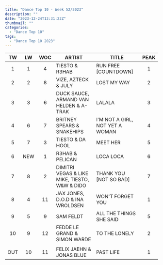 ```yaml
---
title: "Dance Top 10 - Week 52/2023"
description: ""
date: "2023-12-24T13:31:22Z"
thumbnail: ""
categories:
  - "Dance Top 10"
tags:
  - "Dance Top 10 2023"
---
```

<!--more-->
|TW|LW|WOC|ARTIST|TITLE|PEAK|
|:---:|:---:|:---:|---|---|:---:|
|1|1|4|TIESTO & R3HAB|RUN FREE [COUNTDOWN]|1|
|2|2|8|VIZE, AZTECK & JULY|LOST MY WAY|2|
|3|3|6|DUCK SAUCE, ARMAND VAN HELDEN & A-TRAK|LALALA|3|
|4|6|7|BRITNEY SPEARS & SNAKEHIPS|I'M NOT A GIRL, NOT YET A WOMAN|4|
|5|7|3|TIESTO & DA HOOL|MEET HER|5|
|6|NEW|1|R3HAB & PELICAN|LOCA LOCA|6|
|7|8|2|DIMITRI VEGAS & LIKE MIKE, TIESTO, W&W & DIDO|THANK YOU [NOT SO BAD]|7|
|8|4|11|JAX JONES, D.O.D & INA WROLDSEN|WON'T FORGET YOU|1|
|9|5|9|SAM FELDT|ALL THE THINGS SHE SAID|5|
|10|9|12|FEDDE LE GRAND & SIMON WARDE|TO THE LONELY|2|
| | | | | | |
|OUT|10|11|FELIX JAEHN & JONAS BLUE|PAST LIFE|1|
